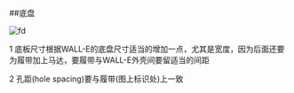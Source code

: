 ##底盘

![fd](https://raw.github.com/miclle/WALL-E/master/drawings/images/aluminum-chassis.jpg)

1 底板尺寸根据WALL-E的底盘尺寸适当的增加一点，尤其是宽度，因为后面还要为履带加上马达，要履带与WALL-E外壳间要留适当的间距

2 孔距(hole spacing)要与履带(图上标识处)上一致